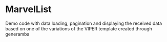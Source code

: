 # MarvelList

Demo code with data loading, pagination and displaying the received data based on one of the variations of the VIPER template created through generamba
